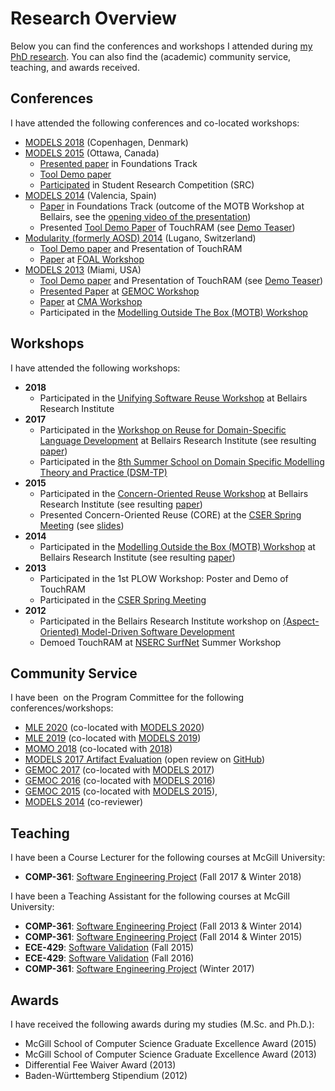 # Research Overview

Below you can find the conferences and workshops I attended during [my PhD research](./index.md).
You can also find the (academic) community service, teaching, and awards received.

## Conferences

I have attended the following conferences and co-located workshops:

* [MODELS 2018](https://modelsconf2018.github.io/) (Copenhagen, Denmark)
* [MODELS 2015](https://cruise.eecs.uottawa.ca/models2015/) (Ottawa, Canada)
    * [Presented paper](./index.md#paper-12) in Foundations Track
    * [Tool Demo paper](./index.md#paper-13)
    * [Participated](./index.md#paper-11) in Student Research Competition (SRC)
* [MODELS 2014](https://models2014.webs.upv.es/) (Valencia, Spain)
    * [Paper](./index.md#paper-7) in Foundations Track (outcome of the MOTB Workshop at Bellairs, see the [opening video of the presentation](https://www.youtube.com/watch?v=MuXBQQIMz8k))
    * Presented [Tool Demo Paper](./index.md#paper-8) of TouchRAM (see [Demo Teaser](https://www.youtube.com/watch?v=Am9jp2y2Uds))
* [Modularity (formerly AOSD) 2014](https://modularity.info/conference/2014/) (Lugano, Switzerland)
    * [Tool Demo paper](./index.md#paper-6) and Presentation of TouchRAM
    * [Paper](./index.md#paper-9) at [FOAL Workshop](https://www.cs.ucf.edu/~leavens/FOAL/index-2014.shtml)
* [MODELS 2013](https://models2013.lcc.uma.es/) (Miami, USA)
    * [Tool Demo paper](./index.md#paper-3) and Presentation of TouchRAM (see [Demo Teaser](https://www.youtube.com/watch?v=Dxc5LvV3Nsw))
    * [Presented Paper](./index.md#paper-5) at [GEMOC Workshop](https://gemoc.org/events/gemoc2013.html)
    * [Paper](./index.md#paper-4) at [CMA Workshop](https://web.archive.org/web/20220119161633/https://cserg0.site.uottawa.ca/cma2013models/)
    * Participated in the [Modelling Outside The Box (MOTB) Workshop](https://web.archive.org/web/20210514061615/http://cserg0.site.uottawa.ca/modelingoutsidethebox2013/)

## Workshops

I have attended the following workshops:

* **2018**
    * Participated in the [Unifying Software Reuse Workshop](https://www.bellairs2018.ece.mcgill.ca) at Bellairs Research Institute
* **2017**
    * Participated in the [Workshop on Reuse for Domain-Specific Language Development](https://www.cs.mcgill.ca/~joerg/SEL/Language_Reuse_Bellairs_2017.html) at Bellairs Research Institute (see resulting [paper](./index.md/#paper-18))
    * Participated in the [8th Summer School on Domain Specific Modelling Theory and Practice (DSM-TP)](https://web.archive.org/web/20211204021727/https://msdl.cs.mcgill.ca/conferences/dsm-tp-2017/index_html)
* **2015**
    * Participated in the [Concern-Oriented Reuse Workshop](https://www.cs.mcgill.ca/~joerg/SEL/CORE_Bellairs_2015.html) at Bellairs Research Institute (see resulting [paper](./index.md/#paper-16))
    * Presented Concern-Oriented Reuse (CORE) at the [CSER Spring Meeting](https://web.archive.org/web/20201027005607/https://sites.google.com/site/cser2015spring/) (see [slides](https://mattsch.com/wp-content/papercite-data/pdf/cser-schoettle2015_slides.pdf))
* **2014**
    * Participated in the [Modelling Outside the Box (MOTB) Workshop](https://www.cs.mcgill.ca/~joerg/SEL/MOTB_Bellairs_2014.html) at Bellairs Research Institute (see resulting [paper](./index.md/#paper-7))
* **2013**
    * Participated in the 1st PLOW Workshop: Poster and Demo of TouchRAM
    * Participated in the [CSER Spring Meeting](https://users.encs.concordia.ca/~pcr/cser/index.html)
* **2012**
    * Participated in the Bellairs Research Institute workshop on [(Aspect-Oriented) Model-Driven Software Development](https://www.cs.mcgill.ca/~joerg/SEL/AOM_Bellairs_2012.html)
    * Demoed TouchRAM at [NSERC SurfNet](https://www.nsercsurfnet.ca) Summer Workshop

## Community Service

I have been  on the Program Committee for the following conferences/workshops:

* [MLE 2020](https://mleworkshop.github.io/editions/mle2020/) (co-located with [MODELS 2020](https://conf.researchr.org/home/models-2020))
* [MLE 2019](https://gemoc.org/events/mle2019) (co-located with [MODELS 2019](https://modelsconf19.org/))
* [MOMO 2018](https://2018.programming-conference.org/track/MOMO-2018-papers) (co-located with [<Programming> 2018](https://2018.programming-conference.org/home))
* [MODELS 2017 Artifact Evaluation](https://models17ae.itu.dk/) (open review on [GitHub](https://github.com/grammarware/models17))
* [GEMOC 2017](https://gemoc.org/events/gemoc2017.html) (co-located with [MODELS 2017](https://www.cs.utexas.edu/models2017))
* [GEMOC 2016](https://gemoc.org/events/gemoc2016.html) (co-located with [MODELS 2016](https://web.archive.org/web/20240303155734/https://models2016.irisa.fr/))
* [GEMOC 2015](https://gemoc.org/events/gemoc2015.html) (co-located with [MODELS 2015](https://cruise.eecs.uottawa.ca/models2015/)),
* [MODELS 2014](https://models2014.webs.upv.es/) (co-reviewer)

## Teaching

I have been a Course Lecturer for the following courses at McGill University:

* **COMP-361**: [Software Engineering Project](https://mcgill.ca/study/2017-2018/courses/comp-361d1) (Fall 2017 & Winter 2018)

I have been a Teaching Assistant for the following courses at McGill University:

* **COMP-361**: [Software Engineering Project](https://mcgill.ca/study/2013-2014/courses/comp-361d1) (Fall 2013 & Winter 2014)
* **COMP-361**: [Software Engineering Project](https://mcgill.ca/study/2014-2015/courses/comp-361d1) (Fall 2014 & Winter 2015)
* **ECE-429**: [Software Validation](https://mcgill.ca/study/2015-2016/courses/ecse-429) (Fall 2015)
* **ECE-429**: [Software Validation](https://mcgill.ca/study/2016-2017/courses/ecse-429) (Fall 2016)
* **COMP-361**: [Software Engineering Project](https://mcgill.ca/study/2016-2017/courses/comp-361d2) (Winter 2017)

## Awards

<!-- markdownlint-disable-next-line max-one-sentence-per-line -->
I have received the following awards during my studies (M.Sc. and Ph.D.):

* McGill School of Computer Science Graduate Excellence Award (2015)
* McGill School of Computer Science Graduate Excellence Award (2013)
* Differential Fee Waiver Award (2013)
* Baden-Württemberg Stipendium (2012)
